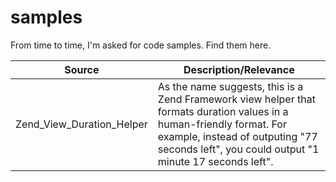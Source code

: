 samples
=======

From time to time, I'm asked for code samples.  Find them here.

| Source | Description/Relevance |
| ------ | --------------------- |
| Zend_View_Duration_Helper | As the name suggests, this is a Zend Framework view helper that formats duration values in a human-friendly format.  For example, instead of outputing "77 seconds left", you could output "1 minute 17 seconds left". |

